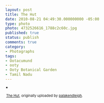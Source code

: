```yaml
---
layout: post
title: The Hut
date: 2010-08-21 04:49:30.000000000 -05:00
type: photo
photo: 4732526616_1788c2c60c.jpg
published: true
status: publish
comments: true
category:
- Photographs
tags:
- Ootacumund
- ooty
- Ooty Botanical Garden
- Tamil Nadu
---
```

<div style="text-align:left;padding:3px;">
<a href="http://www.flickr.com/photos/7255500@N05/4732526616/" title="photo sharing"><img src="{{ site.url }}/images/assets/4732526616_1788c2c60c.jpg" style="border:solid 2px #000000;" alt="" /></a><br />
<br />
<span style="font-size:.8em;margin-top:0;"><a href="http://www.flickr.com/photos/7255500@N05/4732526616/">The Hut</a>, originally uploaded by <a href="http://www.flickr.com/people/7255500@N05/">palakendleigh</a>.</span>
</div></p>

